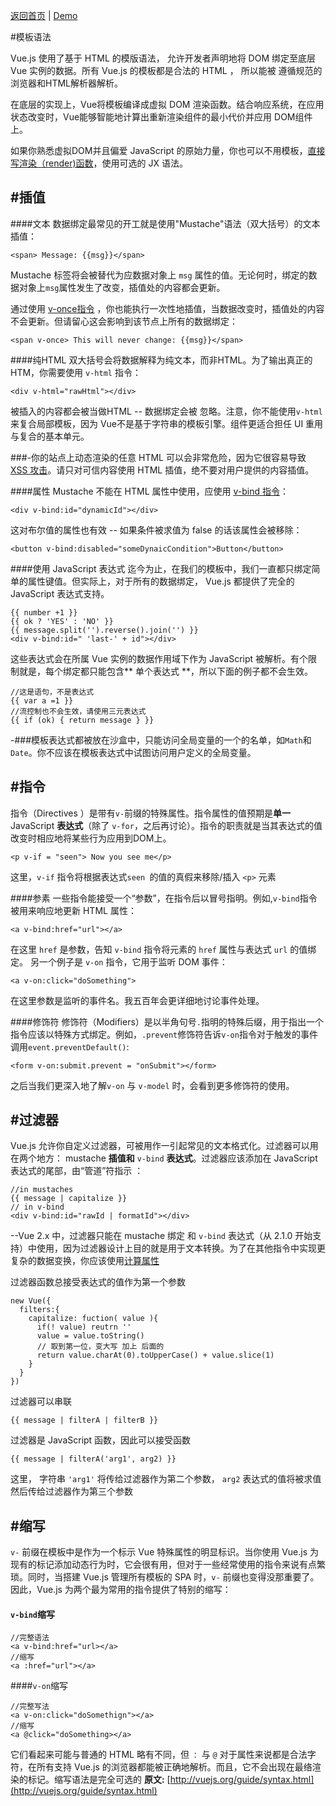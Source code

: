 [返回首页](https://github.com/dinglittle/Vue.js-start) | [Demo](https://github.com/dinglittle/Vue.js-start/blob/master/vue-demo/3.%E6%A8%A1%E6%9D%BF%E8%AF%AD%E6%B3%95.html)


#模板语法

Vue.js 使用了基于 HTML 的模版语法， 允许开发者声明地将 DOM 绑定至底层 Vue 实例的数据。所有 Vue.js 的模板都是合法的 HTML ， 所以能被 遵循规范的浏览器和HTML解析器解析。

在底层的实现上，Vue将模板编译成虚拟 DOM 渲染函数。结合响应系统，在应用状态改变时，Vue能够智能地计算出重新渲染组件的最小代价并应用 DOM组件上。

如果你熟悉虚拟DOM并且偏爱 JavaScript 的原始力量，你也可以不用模板，[直接写渲染（render)函数](https://cn.vuejs.org/v2/guide/render-function.hmlt)，使用可选的 JX 语法。

#插值
---
####文本
数据绑定最常见的开工就是使用"Mustache"语法（双大括号）的文本插值：
```
<span> Message: {{msg}}</span>
```
Mustache 标签将会被替代为应数据对象上 `msg` 属性的值。无论何时，绑定的数据对象上`msg`属性发生了改变，插值处的内容都会更新。

通过使用 [v-once指令](https://cn.vuejs.org/v2/api/#v-once) ，你也能执行一次性地插值，当数据改变时，插值处的内容不会更新。但请留心这会影响到该节点上所有的数据绑定：
```
<span v-once> This will never change: {{msg}}</span>
```

####纯HTML
双大括号会将数据解释为纯文本，而非HTML。为了输出真正的 HTM，你需要使用 `v-html` 指令：
```
<div v-html="rawHtml"></div>
```
被插入的内容都会被当做HTML -- 数据绑定会被 忽略。注意，你不能使用`v-html`来复合局部模板，因为 Vue不是基于字符串的模板引擎。组件更适合担任 UI 重用与复合的基本单元。

###-你的站点上动态渲染的任意 HTML 可以会非常危险，因为它很容易导致 [ XSS 攻击](https://en.wikipedia.org/wiki/Cross-site_scripting)。请只对可信内容使用 HTML 插值，绝不要对用户提供的内容插值。

####属性
Mustache 不能在 HTML 属性中使用，应使用  [v-bind 指令](https://cn.vuejs.org/v2/api/#v-bind)：
```
<div v-bind:id="dynamicId"></div>
```
这对布尔值的属性也有效 -- 如果条件被求值为 false 的话该属性会被移除：
```
<button v-bind:disabled="someDynaicCondition">Button</button>
```

####使用 JavaScript 表达式
迄今为止，在我们的模板中，我们一直都只绑定简单的属性键值。但实际上，对于所有的数据绑定， Vue.js 都提供了完全的 JavaScript 表达式支持。
```
{{ number +1 }}
{{ ok ? 'YES' : 'NO' }}
{{ message.split('').reverse().join('') }}
<div v-bind:id=" 'last-' + id"></div>
```
这些表达式会在所属 Vue 实例的数据作用域下作为 JavaScript 被解析。有个限制就是，每个绑定都只能包含**  单个表达式  **，所以下面的例子都不会生效。
```
//这是语句，不是表达式
{{ var a =1 }}
//流控制也不会生效，请使用三元表达式
{{ if (ok) { return message } }}
```
-###模板表达式都被放在沙盒中，只能访问全局变量的一个的名单，如`Math`和`Date`。你不应该在模板表达式中试图访问用户定义的全局变量。

#指令
---
指令（Directives ）是带有`v-`前缀的特殊属性。指令属性的值预期是**单一**JavaScript **表达式**（除了 `v-for`，之后再讨论）。指令的职责就是当其表达式的值改变时相应地将某些行为应用到DOM上。
```
<p v-if = "seen"> Now you see me</p>
```
这里，`v-if` 指令将根据表达式`seen `的值的真假来移除/插入 `<p>` 元素


####参素
一些指令能接受一个“参数”，在指令后以冒号指明。例如,`v-bind`指令被用来响应地更新 HTML 属性：
```
<a v-bind:href="url"></a>
```
在这里 `href` 是参数，告知 `v-bind` 指令将元素的 `href` 属性与表达式 `url` 的值绑定。
另一个例子是 `v-on` 指令，它用于监听 DOM 事件：
```
<a v-on:click="doSomething">
```
在这里参数是监听的事件名。我五百年会更详细地讨论事件处理。

####修饰符
修饰符（Modifiers）是以半角句号`.`指明的特殊后缀，用于指出一个指令应该以特殊方式绑定。例如，`.prevent`修饰符告诉`v-on`指令对于触发的事件调用`event.preventDefault()`:
```
<form v-on:submit.prevent = "onSubmit"></form>
```
之后当我们更深入地了解`v-on` 与 `v-model` 时，会看到更多修饰符的使用。

#过滤器
---
Vue.js 允许你自定义过滤器，可被用作一引起常见的文本格式化。过滤器可以用在两个地方： mustache **插值和** `v-bind` **表达式**。过滤器应该添加在 JavaScript 表达式的尾部，由“管道”符指示 ：
```
//in mustaches
{{ message | capitalize }}
// in v-bind
<div v-bind:id="rawId | formatId"></div>
```
--Vue 2.x 中，过滤器只能在 mustache 绑定 和 `v-bind` 表达式（从 2.1.0 开始支持）中使用，因为过滤器设计上目的就是用于文本转换。为了在其他指令中实现更复杂的数据变换，你应该使用[计算属性](https://cn.vuejs.org/v2/guide/computed.html)

过滤器函数总接受表达式的值作为第一个参数
```
new Vue({
  filters:{
    capitalize: fuction( value ){
      if(! value) reutrn ''
      value = value.toString()
      // 取到第一位，变大写 加上 后面的
      return value.charAt(0).toUpperCase() + value.slice(1)
    }
  }
})
```
过滤器可以串联
```
{{ message | filterA | filterB }}
```
过滤器是 JavaScript 函数，因此可以接受函数
```
{{ message | filterA('arg1', arg2) }}
```
这里， 字符串 `'arg1'` 将传给过滤器作为第二个参数， `arg2` 表达式的值将被求值然后传给过滤器作为第三个参数

#缩写
---
`v-` 前缀在模板中是作为一个标示 Vue 特殊属性的明显标识。当你使用 Vue.js 为现有的标记添加动态行为时，它会很有用，但对于一些经常使用的指令来说有点繁琐。同时，当搭建 Vue.js 管理所有模板的 SPA 时，`v-` 前缀也变得没那重要了。因此，Vue.js 为两个最为常用的指令提供了特别的缩写：

#### `v-bind`缩写
```
//完整语法
<a v-bind:href="url></a>
//缩写
<a :href="url"></a>
```

####`v-on`缩写
```
//完整写法
<a v-on:click="doSomethign"></a>
//缩写
<a @click="doSomething></a>
```
它们看起来可能与普通的 HTML 略有不同，但 `：` 与  `@` 对于属性来说都是合法字符，在所有支持 Vue.js 的浏览器都能被正确地解析。而且，它不会出现在最络渲染的标记。缩写语法是完全可选的
**原文:** [http://vuejs.org/guide/syntax.html](http://vuejs.org/guide/syntax.html)
